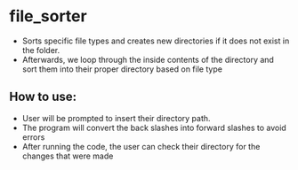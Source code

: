 # file_sorter
- Sorts specific file types and creates new directories if it does not exist in the folder.
- Afterwards, we loop through the inside contents of the directory and sort them into their proper directory based on file type

## How to use:
- User will be prompted to insert their directory path.
- The program will convert the back slashes into forward slashes to avoid errors
- After running the code, the user can check their directory for the changes that were made
